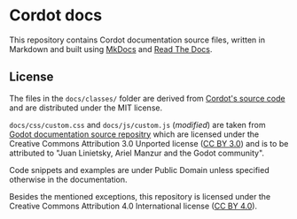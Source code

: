 # Cordot docs

This repository contains Cordot documentation source files, written in Markdown and built using [MkDocs](https://mkdocs.org) and [Read The Docs](https://readthedocs.org).

## License

The files in the `docs/classes/` folder are derived from [Cordot's source code](https://github.com/Abdera7mane/cordot) and are distributed under the MIT license.

`docs/css/custom.css` and `docs/js/custom.js` (*modified*) are taken from [Godot documentation source repositry](https://github.com/godotengine/godot-docs) which are licensed under the Creative Commons Attribution 3.0 Unported license ([CC BY 3.0](https://creativecommons.org/licenses/by/3.0/)) and is to be attributed to "Juan Linietsky, Ariel Manzur and the Godot community".

Code snippets and examples are under Public Domain unless specified otherwise in the documentation.

Besides the mentioned exceptions, this repository is licensed under the Creative Commons Attribution 4.0 International license ([CC BY 4.0](https://creativecommons.org/licenses/by/4.0/)).